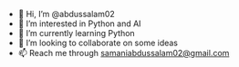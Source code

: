 - 👋 Hi, I’m @abdussalam02
- 👀 I’m interested in Python and AI
- 🌱 I’m currently learning Python
- 💞️ I’m looking to collaborate on some ideas
- 📫 Reach me through samaniabdussalam02@gmail.com

<!---
abdussalam02/abdussalam02 is a ✨ special ✨ repository because its `README.md` (this file) appears on your GitHub profile.
You can click the Preview link to take a look at your changes.
--->
